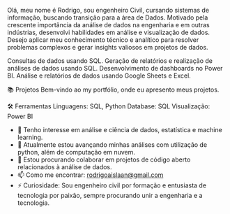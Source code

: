 
  
  
Olá, meu nome é Rodrigo, sou engenheiro Civil, cursando sistemas de informação, buscando transição para a área de Dados. 
Motivado pela crescente importância da análise de dados na engenharia e em outras indústrias, desenvolvi habilidades em análise e visualização de dados. 
Desejo aplicar meu conhecimento técnico e analítico para resolver problemas complexos e gerar insights valiosos em projetos de dados.

Consultas de dados usando SQL.
Geração de relatórios e realização de análises de dados  usando SQL.
Desenvolvimento de dashboards no Power BI.
Análise e relatórios de dados usando Google Sheets e Excel.

📚 Projetos
Bem-vindo ao my portfólio, onde eu apresento meus projetos.

🛠️ Ferramentas
Linguagens: SQL, Python
Database: SQL
Visualização: Power BI

- 👀 Tenho interesse em análise e ciência de dados, estatística e machine learning.
- 🌱 Atualmente estou avançando minhas análises com utilização de python, além de computação em nuvem.
- 💞️ Estou procurando colaborar em projetos de código aberto relacionados à análise de dados.
- 📫 Como me encontrar: rodrigoaislaan@gmail.com
- ⚡ Curiosidade: Sou engenheiro civil por formação e entusiasta de tecnologia por paixão, sempre procurando unir a engenharia e a tecnologia.

<!---
RodrigoAislan/RodrigoAislan is a ✨ special ✨ repository because its `README.md` (this file) appears on your GitHub profile.
You can click the Preview link to take a look at your changes.
--->
